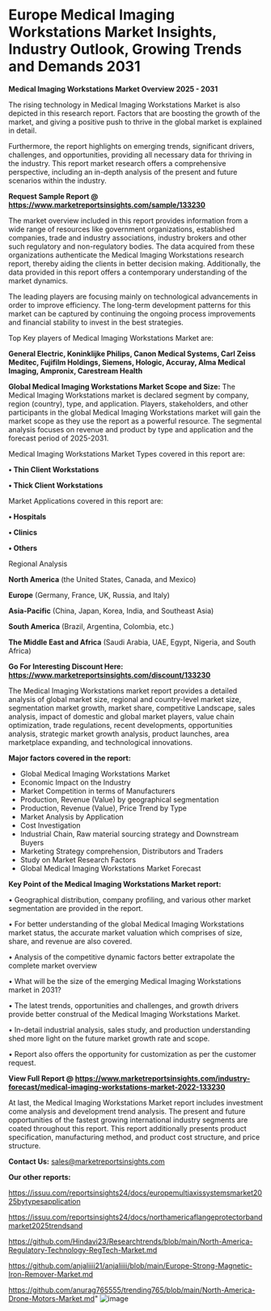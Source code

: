 # Europe Medical Imaging Workstations Market Insights, Industry Outlook, Growing Trends and Demands 2031

<Strong> Medical Imaging Workstations Market Overview 2025 - 2031</strong>

The rising technology in Medical Imaging Workstations Market is also depicted in this research report. Factors that are boosting the growth of the market, and giving a positive push to thrive in the global market is explained in detail.

Furthermore, the report highlights on emerging trends, significant drivers, challenges, and opportunities, providing all necessary data for thriving in the industry. This report market research offers a comprehensive perspective, including an in-depth analysis of the present and future scenarios within the industry.

<strong>Request Sample Report @ <a href=https://www.marketreportsinsights.com/sample/133230>https://www.marketreportsinsights.com/sample/133230</a></strong>

The market overview included in this report provides information from a wide range of resources like government organizations, established companies, trade and industry associations, industry brokers and other such regulatory and non-regulatory bodies. The data acquired from these organizations authenticate the Medical Imaging Workstations research report, thereby aiding the clients in better decision making. Additionally, the data provided in this report offers a contemporary understanding of the market dynamics.

The leading players are focusing mainly on technological advancements in order to improve efficiency. The long-term development patterns for this market can be captured by continuing the ongoing process improvements and financial stability to invest in the best strategies.

Top Key players of Medical Imaging Workstations Market are:

<strong>General Electric, Koninklijke Philips, Canon Medical Systems, Carl Zeiss Meditec, Fujifilm Holdings, Siemens, Hologic, Accuray, Alma Medical Imaging, Ampronix, Carestream Health</strong>

<strong><b>Global Medical Imaging Workstations Market Scope and Size:</b></strong>
The Medical Imaging Workstations market is declared segment by company, region (country), type, and application. Players, stakeholders, and other participants in the global Medical Imaging Workstations market will gain the market scope as they use the report as a powerful resource. The segmental analysis focuses on revenue and product by type and application and the forecast period of 2025-2031.

Medical Imaging Workstations Market Types covered in this report are:

<strong>• Thin Client Workstations

• Thick Client Workstations</strong>

Market Applications covered in this report are:

<strong>• Hospitals

• Clinics

• Others</strong> 

Regional Analysis

<strong>North America</strong> (the United States, Canada, and Mexico)

<strong>Europe</strong> (Germany, France, UK, Russia, and Italy)

<strong>Asia-Pacific</strong> (China, Japan, Korea, India, and Southeast Asia)

<strong>South America</strong> (Brazil, Argentina, Colombia, etc.)

<strong>The Middle East and Africa</strong> (Saudi Arabia, UAE, Egypt, Nigeria, and South Africa)

<strong>Go For Interesting Discount Here: <a href=https://www.marketreportsinsights.com/discount/133230>https://www.marketreportsinsights.com/discount/133230</a></strong>

The Medical Imaging Workstations market report provides a detailed analysis of global market size, regional and country-level market size, segmentation market growth, market share, competitive Landscape, sales analysis, impact of domestic and global market players, value chain optimization, trade regulations, recent developments, opportunities analysis, strategic market growth analysis, product launches, area marketplace expanding, and technological innovations.

<strong><b>Major factors covered in the report:</b></strong>
<ul>
  <li>Global Medical Imaging Workstations Market </li>
  <li>Economic Impact on the Industry</li>
  <li>Market Competition in terms of Manufacturers</li>
  <li>Production, Revenue (Value) by geographical segmentation</li>
  <li>Production, Revenue (Value), Price Trend by Type</li>
  <li>Market Analysis by Application</li>
  <li>Cost Investigation</li>
  <li>Industrial Chain, Raw material sourcing strategy and Downstream Buyers</li>
  <li>Marketing Strategy comprehension, Distributors and Traders</li>
  <li>Study on Market Research Factors</li>
  <li>Global Medical Imaging Workstations Market Forecast</li>
</ul>

<strong><b>Key Point of the Medical Imaging Workstations Market report:</b></strong>

• Geographical distribution, company profiling, and various other market segmentation are provided in the report.

• For better understanding of the global Medical Imaging Workstations market status, the accurate market valuation which comprises of size, share, and revenue are also covered.

• Analysis of the competitive dynamic factors better extrapolate the complete market overview

• What will be the size of the emerging Medical Imaging Workstations market in 2031?

• The latest trends, opportunities and challenges, and growth drivers provide better construal of the Medical Imaging Workstations Market.

• In-detail industrial analysis, sales study, and production understanding shed more light on the future market growth rate and scope.

• Report also offers the opportunity for customization as per the customer request.

<strong><b>View Full Report @ <a href=https://www.marketreportsinsights.com/industry-forecast/medical-imaging-workstations-market-2022-133230>https://www.marketreportsinsights.com/industry-forecast/medical-imaging-workstations-market-2022-133230</a></b></strong>


At last, the Medical Imaging Workstations Market report includes investment come analysis and development trend analysis. The present and future opportunities of the fastest growing international industry segments are coated throughout this report. This report additionally presents product specification, manufacturing method, and product cost structure, and price structure.

<strong>Contact Us:</strong>
sales@marketreportsinsights.com

<strong>Our other reports:</strong>

<a href=https://issuu.com/reportsinsights24/docs/europemultiaxissystemsmarket2025bytypesapplication>https://issuu.com/reportsinsights24/docs/europemultiaxissystemsmarket2025bytypesapplication</a>

<a href=https://issuu.com/reportsinsights24/docs/northamericaflangeprotectorbandmarket2025trendsand>https://issuu.com/reportsinsights24/docs/northamericaflangeprotectorbandmarket2025trendsand</a>

<a href=https://github.com/Hindavi23/Researchtrends/blob/main/North-America-Regulatory-Technology-RegTech-Market.md>https://github.com/Hindavi23/Researchtrends/blob/main/North-America-Regulatory-Technology-RegTech-Market.md</a>

<a href=https://github.com/anjaliiii21/anjaliiii/blob/main/Europe-Strong-Magnetic-Iron-Remover-Market.md>https://github.com/anjaliiii21/anjaliiii/blob/main/Europe-Strong-Magnetic-Iron-Remover-Market.md</a>

<a href=https://github.com/anurag765555/trending765/blob/main/North-America-Drone-Motors-Market.md>https://github.com/anurag765555/trending765/blob/main/North-America-Drone-Motors-Market.md</a>"
![image](https://github.com/user-attachments/assets/e08e56ec-50ea-41b0-9c00-e2c0edd5db5f)
